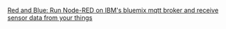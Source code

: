 [Red and Blue: Run Node-RED on IBM's bluemix mqtt broker and receive sensor data from your things](https://pvittali.bitbucket.io/rb1)
